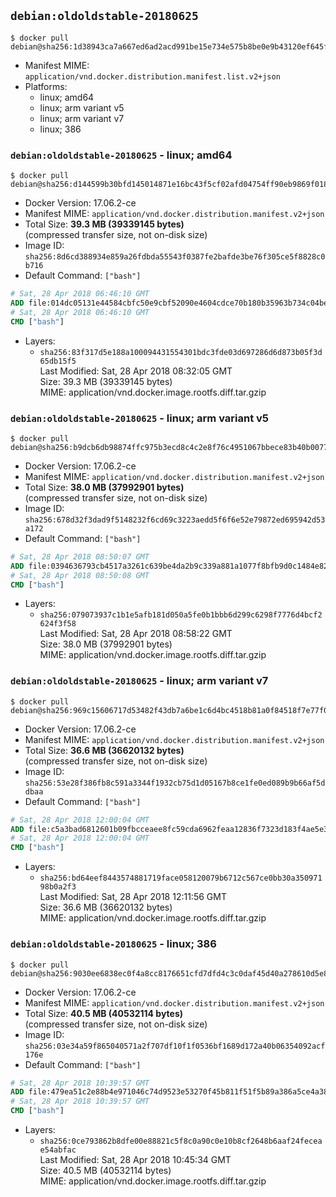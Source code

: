 ## `debian:oldoldstable-20180625`

```console
$ docker pull debian@sha256:1d38943ca7a667ed6ad2acd991be15e734e575b8be0e9b43120ef645f711d30c
```

-	Manifest MIME: `application/vnd.docker.distribution.manifest.list.v2+json`
-	Platforms:
	-	linux; amd64
	-	linux; arm variant v5
	-	linux; arm variant v7
	-	linux; 386

### `debian:oldoldstable-20180625` - linux; amd64

```console
$ docker pull debian@sha256:d144599b30bfd145014871e16bc43f5cf02afd04754ff90eb9869f018c61139c
```

-	Docker Version: 17.06.2-ce
-	Manifest MIME: `application/vnd.docker.distribution.manifest.v2+json`
-	Total Size: **39.3 MB (39339145 bytes)**  
	(compressed transfer size, not on-disk size)
-	Image ID: `sha256:8d6cd388934e859a26fdbda55543f0387fe2bafde3be76f305ce5f8828c0b716`
-	Default Command: `["bash"]`

```dockerfile
# Sat, 28 Apr 2018 06:46:10 GMT
ADD file:014dc05131e44584cbfc50e9cbf52090e4604cdce70b180b35963b734c04beef in / 
# Sat, 28 Apr 2018 06:46:10 GMT
CMD ["bash"]
```

-	Layers:
	-	`sha256:83f317d5e188a100094431554301bdc3fde03d697286d6d873b05f3d65db15f5`  
		Last Modified: Sat, 28 Apr 2018 08:32:05 GMT  
		Size: 39.3 MB (39339145 bytes)  
		MIME: application/vnd.docker.image.rootfs.diff.tar.gzip

### `debian:oldoldstable-20180625` - linux; arm variant v5

```console
$ docker pull debian@sha256:b9dcb6db98874ffc975b3ecd8c4c2e8f76c4951067bbece83b40b007793b0cf9
```

-	Docker Version: 17.06.2-ce
-	Manifest MIME: `application/vnd.docker.distribution.manifest.v2+json`
-	Total Size: **38.0 MB (37992901 bytes)**  
	(compressed transfer size, not on-disk size)
-	Image ID: `sha256:678d32f3dad9f5148232f6cd69c3223aedd5f6f6e52e79872ed695942d53a172`
-	Default Command: `["bash"]`

```dockerfile
# Sat, 28 Apr 2018 08:50:07 GMT
ADD file:0394636793cb4517a3261c639be4da2b9c339a881a1077f8bfb9d0c1484e82c3 in / 
# Sat, 28 Apr 2018 08:50:08 GMT
CMD ["bash"]
```

-	Layers:
	-	`sha256:079073937c1b1e5afb181d050a5fe0b1bbb6d299c6298f7776d4bcf2624f3f58`  
		Last Modified: Sat, 28 Apr 2018 08:58:22 GMT  
		Size: 38.0 MB (37992901 bytes)  
		MIME: application/vnd.docker.image.rootfs.diff.tar.gzip

### `debian:oldoldstable-20180625` - linux; arm variant v7

```console
$ docker pull debian@sha256:969c15606717d53482f43db7a6be1c6d4bc4518b81a0f84518f7e77f0d20eb0b
```

-	Docker Version: 17.06.2-ce
-	Manifest MIME: `application/vnd.docker.distribution.manifest.v2+json`
-	Total Size: **36.6 MB (36620132 bytes)**  
	(compressed transfer size, not on-disk size)
-	Image ID: `sha256:53e28f386fb8c591a3344f1932cb75d1d05167b8ce1fe0ed089b9b66af5ddbaa`
-	Default Command: `["bash"]`

```dockerfile
# Sat, 28 Apr 2018 12:00:04 GMT
ADD file:c5a3bad6812601b09fbcceaee8fc59cda6962feaa12836f7323d183f4ae5e321 in / 
# Sat, 28 Apr 2018 12:00:04 GMT
CMD ["bash"]
```

-	Layers:
	-	`sha256:bd64eef8443574881719face058120079b6712c567ce0bb30a35097198b0a2f3`  
		Last Modified: Sat, 28 Apr 2018 12:11:56 GMT  
		Size: 36.6 MB (36620132 bytes)  
		MIME: application/vnd.docker.image.rootfs.diff.tar.gzip

### `debian:oldoldstable-20180625` - linux; 386

```console
$ docker pull debian@sha256:9030ee6838ec0f4a8cc8176651cfd7dfd4c3c0daf45d40a278610d5e8d779f56
```

-	Docker Version: 17.06.2-ce
-	Manifest MIME: `application/vnd.docker.distribution.manifest.v2+json`
-	Total Size: **40.5 MB (40532114 bytes)**  
	(compressed transfer size, not on-disk size)
-	Image ID: `sha256:03e34a59f865040571a2f707df10f1f0536bf1689d172a40b06354092acf176e`
-	Default Command: `["bash"]`

```dockerfile
# Sat, 28 Apr 2018 10:39:57 GMT
ADD file:479ea51c2e88b4e971046c74d9523e53270f45b811f51f5b89a386a5ce4a381d in / 
# Sat, 28 Apr 2018 10:39:57 GMT
CMD ["bash"]
```

-	Layers:
	-	`sha256:0ce793862b8dfe00e88821c5f8c0a90c0e10b8cf2648b6aaf24feceae54abfac`  
		Last Modified: Sat, 28 Apr 2018 10:45:34 GMT  
		Size: 40.5 MB (40532114 bytes)  
		MIME: application/vnd.docker.image.rootfs.diff.tar.gzip
